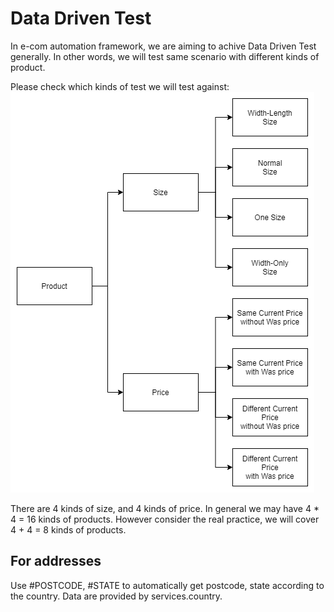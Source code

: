 # Data Driven Test

In e-com automation framework, we are aiming to achive Data Driven Test generally. In other words, we will test same scenario with different kinds of product.

Please check which kinds of test we will test against:
![alt text](./img/product-arch.png)

There are 4 kinds of size, and 4 kinds of price. In general we may have 4 * 4 = 16 kinds of products. However consider the real practice, we will cover 4 + 4 = 8 kinds of products.

## For addresses
Use #POSTCODE, #STATE to automatically get postcode, state according to the country. Data are provided by services.country.